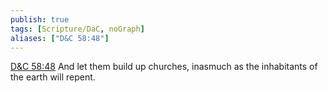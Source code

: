 ```yaml
---
publish: true
tags: [Scripture/DaC, noGraph]
aliases: ["D&C 58:48"]
---
```

[D&C 58:48](https://churchofjesuschrist.org/study/scriptures/dc-testament/dc/58?lang=eng&id=p48#p48) And let them build up churches, inasmuch as the inhabitants of the earth will repent.
